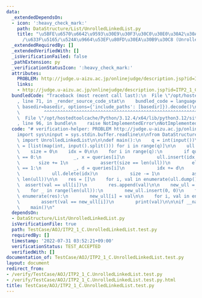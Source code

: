 ```yaml
---
data:
  _extendedDependsOn:
  - icon: ':heavy_check_mark:'
    path: DataStructure/List/UnrolledLinkedList.py
    title: "\u5BFE\u6570\u6642\u9593\u30E9\u30F3\u30C0\u30E0\u30A2\u30AF\u30BB\u30B9\
      /\u633F\u5165/\u524A\u9664\u53EF\u80FD\u30EA\u30B9\u30C8 (UnrolledLinkedList)"
  _extendedRequiredBy: []
  _extendedVerifiedWith: []
  _isVerificationFailed: false
  _pathExtension: py
  _verificationStatusIcon: ':heavy_check_mark:'
  attributes:
    PROBLEM: http://judge.u-aizu.ac.jp/onlinejudge/description.jsp?id=ITP2_1_C
    links:
    - http://judge.u-aizu.ac.jp/onlinejudge/description.jsp?id=ITP2_1_C
  bundledCode: "Traceback (most recent call last):\n  File \"/opt/hostedtoolcache/Python/3.12.4/x64/lib/python3.12/site-packages/onlinejudge_verify/documentation/build.py\"\
    , line 71, in _render_source_code_stat\n    bundled_code = language.bundle(stat.path,\
    \ basedir=basedir, options={'include_paths': [basedir]}).decode()\n          \
    \         ^^^^^^^^^^^^^^^^^^^^^^^^^^^^^^^^^^^^^^^^^^^^^^^^^^^^^^^^^^^^^^^^^^^^^^^^^^^^^^^^^\n\
    \  File \"/opt/hostedtoolcache/Python/3.12.4/x64/lib/python3.12/site-packages/onlinejudge_verify/languages/python.py\"\
    , line 96, in bundle\n    raise NotImplementedError\nNotImplementedError\n"
  code: "# verification-helper: PROBLEM http://judge.u-aizu.ac.jp/onlinejudge/description.jsp?id=ITP2_1_C\n\
    import sys\ninput = sys.stdin.buffer.readline\n\nfrom DataStructure.List.UnrolledLinkedList\
    \ import UnrolledLinkedList\n\n\ndef main():\n    q = int(input())\n    queries\
    \ = [list(map(int, input().split())) for i in range(q)]\n\n    ull = UnrolledLinkedList()\n\
    \    size = 0\n    idx = 0\n\n    for i in range(q):\n        if queries[i][0]\
    \ == 0:\n            _, x = queries[i]\n            ull.insert(idx, x)\n     \
    \       size += 1\n            assert(size == len(ull))\n        elif queries[i][0]\
    \ == 1:\n            _, d = queries[i]\n            idx += d\n        else:\n\
    \            ull.delete(idx)\n            size -= 1\n            assert(size ==\
    \ len(ull))\n\n    res = []\n    for i, val in enumerate(ull.dump()):\n      \
    \  assert(val == ull[i])\n        res.append(val)\n\n    new_ull = UnrolledLinkedList()\n\
    \    for _ in range(len(ull)):\n        new_ull.insert(0, 0)\n    for i, val in\
    \ enumerate(res):\n        new_ull[i] = val\n\n    for i, val in enumerate(res):\n\
    \        assert(val == new_ull[i])\n        print(val)\n\n\nif __name__ == '__main__':\n\
    \    main()\n"
  dependsOn:
  - DataStructure/List/UnrolledLinkedList.py
  isVerificationFile: true
  path: TestCase/AOJ/ITP2_1_C.UnrolledLinkedList.test.py
  requiredBy: []
  timestamp: '2022-07-31 03:52:21+09:00'
  verificationStatus: TEST_ACCEPTED
  verifiedWith: []
documentation_of: TestCase/AOJ/ITP2_1_C.UnrolledLinkedList.test.py
layout: document
redirect_from:
- /verify/TestCase/AOJ/ITP2_1_C.UnrolledLinkedList.test.py
- /verify/TestCase/AOJ/ITP2_1_C.UnrolledLinkedList.test.py.html
title: TestCase/AOJ/ITP2_1_C.UnrolledLinkedList.test.py
---
```

